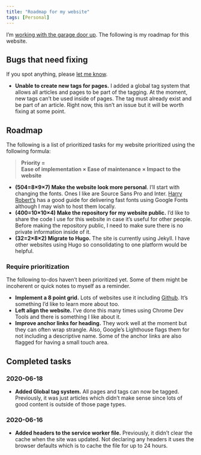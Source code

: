 ```yaml
---
title: "Roadmap for my website"
tags: [Personal]
---
```


I’m [working with the garage door up](/work-with-the-garage-door-up/). The following is my roadmap for this website.

## Bugs that need fixing

If you spot anything, please [let me know](/contact/).

- **Unable to create new tags for pages.** I added a global tag system that allows all articles and pages to be part of the tagging. At the moment, new tags can’t be used inside of pages. The tag must already exist and be part of an article. Right now, this isn’t an issue but it will be worth fixing at some point.

## Roadmap

The following is a list of prioritized tasks for my website prioritized using the following formula:

> **Priority =**<br />
> **Ease of implementation × Ease of maintenance × Impact to the website**

- **(504=8×9×7) Make the website look more personal**. I’ll start with changing the fonts. Ones I like are Source Sans Pro and Inter. [Harry Robert’s](https://csswizardry.com/2020/05/the-fastest-google-fonts/) has a good guide for delivering fast fonts using Google Fonts although I may wish to host them locally.
- **(400=10×10×4) Make the repository for my website public.** I’d like to share the code I use for this website in case it’s useful for other people. Before making the repository public, I need to make sure there is no private information inside of it.
- **(32=2×8×2) Migrate to Hugo.** The site is currently using Jekyll. I have other websites using Hugo so consolidating to one platform would be helpful.

### Require prioritization

The following to-dos haven’t been prioritized yet. Some of them might be incoherent or quick notes to myself as a reminder.

- **Implement a 8 point grid.** Lots of websites use it including [Github](https://github.com/). It’s something I’d like to learn more about too.
- **Left align the website.** I’ve done this many times using Chrome Dev Tools and there is something I like about it.
- **Improve anchor links for heading.** They work well at the moment but they can often wrap strangle. Also, Google’s Lighthouse flags them for not including a descriptive name. Some of the anchor links are also flagged for having a small touch area.

## Completed tasks

### 2020-06-18

- **Added Global tag system.** All pages and tags can now be tagged. Previously, it was just articles which didn’t make sense since lots of good content is outside of those page types.

### 2020-06-16

- **Added headers to the service worker file.** Previously, it didn’t clear the cache when the site was updated. Not declaring any headers it uses the browser defaults which is to cache the file for up to 24 hours.
